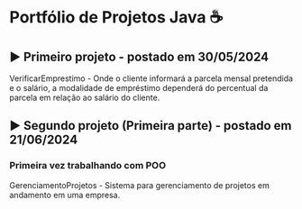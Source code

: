# Portfólio de Projetos Java ☕

## ▶️ Primeiro projeto - postado em 30/05/2024
VerificarEmprestimo - Onde o cliente informará a parcela mensal pretendida e o salário, a modalidade de empréstimo dependerá do percentual da parcela em relação ao salário do cliente.

## ▶️ Segundo projeto (Primeira parte) - postado em 21/06/2024
### Primeira vez trabalhando com POO
GerenciamentoProjetos - Sistema para gerenciamento de projetos em andamento em uma empresa. 


